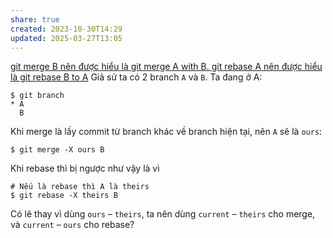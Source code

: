 ```yaml
---
share: true
created: 2023-10-30T14:29
updated: 2025-03-27T13:05
---
```

[git merge B nên được hiểu là git merge A with B. git rebase A nên được hiểu là git rebase B to A](./git%20merge%20B%20n%C3%AAn%20%C4%91%C6%B0%E1%BB%A3c%20hi%E1%BB%83u%20l%C3%A0%20git%20merge%20A%20with%20B.%20git%20rebase%20A%20n%C3%AAn%20%C4%91%C6%B0%E1%BB%A3c%20hi%E1%BB%83u%20l%C3%A0%20git%20rebase%20B%20to%20A.md)
Giả sử ta có 2 branch `A` và `B`. Ta đang ở A:
```
$ git branch
* A
  B
```

Khi merge là lấy commit từ branch khác về branch hiện tại, nên `A` sẽ là `ours`:
```
$ git merge -X ours B
```
Khi rebase thì bị ngược như vậy là vì 
```
# Nếu là rebase thì A là theirs
$ git rebase -X theirs B
```

Có lẽ thay vì dùng `ours` – `theirs`, ta nên dùng `current` – `theirs` cho merge, và `current` – `ours` cho rebase?